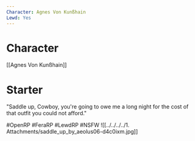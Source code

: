 ```yaml
---
Character: Agnes Von Kunßhain
Lewd: Yes
---
```

# Character
[[Agnes Von Kunßhain]]

# Starter
"Saddle up, Cowboy, you're going to owe me a long night for the cost of that outfit you could not afford."

#OpenRP #FeraRP #LewdRP  #NSFW
![[../../../../1. Attachments/saddle_up_by_aeolus06-d4c0ixm.jpg]]